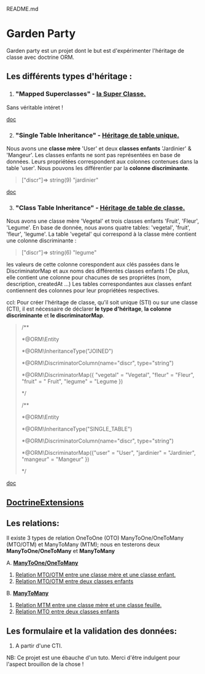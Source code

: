 README.md

# Garden Party
Garden party est un projet dont le but est d'expérimenter l'héritage de classe avec doctrine ORM.

## Les différents types d'héritage :
1. ### "Mapped Superclasses" - [la Super Classe.](https://github.com/VirginieGodfrin/Garden-party/blob/master/src/Model/MappedSuperclassBase.php)

Sans véritable intéret !

[doc](https://www.doctrine-project.org/projects/doctrine-orm/en/2.6/reference/inheritance-mapping.html#mapped-superclasses)

2. ### "Single Table Inheritance" - [Héritage de table unique.](https://github.com/VirginieGodfrin/Garden-party/commit/96be21f8cec3c699b1a4715aa4df39494565e533)

Nous avons une **classe mère** 'User' et deux **classes enfants** 'Jardinier' & 'Mangeur'. Les classes enfants ne sont pas représentées en base de données. Leurs propriétées correspondent aux colonnes contenues dans la table 'user'. Nous pouvons les différentier par la **colonne discriminante**.
>["discr"]=>
    string(9) "jardinier"

[doc](https://www.doctrine-project.org/projects/doctrine-orm/en/2.6/reference/inheritance-mapping.html#single-table-inheritance)

3. ### "Class Table Inheritance" - [Héritage de table de classe.](https://github.com/VirginieGodfrin/Garden-party/commit/c0e2faec9a6f5bec0483ddcc15351b3254ee03c7)

Nous avons une classe mère 'Vegetal' et trois classes enfants 'Fruit', 'Fleur', 'Legume'.
En base de donnée, nous avons quatre tables: 'vegetal', 'fruit', 'fleur', 'legume'.
La table 'vegetal' qui correspond à la classe mère contient une colonne discriminante :
>["discr"]=>
       string(6) "legume"

les valeurs de cette colonne corespondent aux clés passées dans le DiscriminatorMap et aux noms des différentes classes enfants ! De plus, elle contient une colonne pour chacunes de ses propriétes (nom, description, createdAt ...)
Les tables correspondantes aux classes enfant contiennent des colonnes pour leur propriétées respectives.

ccl: Pour créer l'héritage de classe, qu'il soit unique (STI) ou sur une classe (CTI), il est nécessaire de déclarer **le type d'héritage**, **la colonne discriminante** et **le discriminatorMap**.

>   /**
>   
>    *@ORM\Entity
>    
>    *@ORM\InheritanceType("JOINED")
>    
>    *@ORM\DiscriminatorColumn(name="discr", type="string")
>    
>    *@ORM\DiscriminatorMap({ "vegetal" = "Vegetal", "fleur" = "Fleur", "fruit" = "    Fruit", "legume" = "Legume })
>    
>    */
> 
>    /**
>    
>    *@ORM\Entity
>    
>    *@ORM\InheritanceType("SINGLE_TABLE")
>    
>    *@ORM\DiscriminatorColumn(name="discr", type="string")
>    
>    *@ORM\DiscriminatorMap({"user" = "User", "jardinier" = "Jardinier", "mangeur" = "Mangeur" })
>    
>    */

[doc](https://www.doctrine-project.org/projects/doctrine-orm/en/2.6/reference/inheritance-mapping.html#class-table-inheritance)

## [DoctrineExtensions](https://github.com/VirginieGodfrin/Garden-party/blob/master/readMe/04.doctrin_extension.md)

##  Les relations:
Il existe 3 types de relation OneToOne (OTO) ManyToOne/OneToMany (MTO/OTM) et ManyToMany (MTM); nous en testerons deux **ManyToOne/OneToMany** et **ManyToMany**

A. **[ManyToOne/OneToMany](https://www.doctrine-project.org/projects/doctrine-orm/en/2.6/reference/association-mapping.html#one-to-many-bidirectional)**
1. [Relation MTO/OTM entre une classe mère et une classe enfant.](https://github.com/VirginieGodfrin/Garden-party/blob/master/readMe/O1.mto_readme.md)
2. [Relation MTO/OTM entre deux classes enfants](https://github.com/VirginieGodfrin/Garden-party/blob/master/readMe/03.mto_enfants_readme.md)

B. **[ManyToMany](https://www.doctrine-project.org/projects/doctrine-orm/en/2.6/reference/association-mapping.html#one-to-many-bidirectional)**
1. [Relation MTM entre une classe mère et une classe feuille.](https://github.com/VirginieGodfrin/Garden-party/blob/master/readMe/02.mtm_readme.md)
2. [Relation MTO entre deux classes enfants](https://github.com/VirginieGodfrin/Garden-party/blob/master/readMe/05.mtm_enfants_readme.md)

##  Les formulaire et la validation des données:
1. A partir d'une CTI.

NB: Ce projet est une ébauche d'un tuto. Merci d'être indulgent pour l'aspect brouillon de la chose ! 



